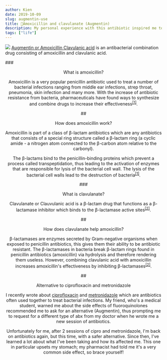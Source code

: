 ```yaml
---
author: Kien
date: 2019-10-09
slug: augmentin-use
title: 💊Amoxicillin and clavulanate (Augmentin)
description: My personal experience with this antibiotic inspired me to write a bite-sized explanation on how amoxicillin and clavulante works.
tags: ["life"]
---
```


![](https://images.unsplash.com/photo-1567427361984-0cbe7396fc6c?ixlib=rb-1.2.1&ixid=eyJhcHBfaWQiOjEyMDd9&auto=format&fit=crop&w=1357&q=80)
<a href="https://en.wikipedia.org/wiki/Amoxicillin/clavulanic_acid" target="_blank">Augmentin or Amoxicillin Clavulanic acid</a> is an antibacterial combination drug consisting of amoxicillin and clavulanic acid.

###<center>What is amoxicillin?

Amoxicillin is a very popular penicillin antibiotic used to treat a number of bacterial infections ranging from middle ear infections, strep throat, pneumonia, skin infection and many more. With the increase of antibiotic resistance from bacteria, pharmaceuticals have found ways to synthesize and combine drugs to increase their effectiveness<sup><a href="https://www.ncbi.nlm.nih.gov/books/NBK482250/" target="_blank">[1]</sup></a>.

##<center>How does amoxicillin work?

Amoxicillin is part of a class of β-lactam antibiotics which are any antibiotics that consists of a special ring structure called a β-lactam ring (a cyclic amide - a nitrogen atom connected to the β-carbon atom relative to the carbonyl).

The β-lactams bind to the penicillin-binding proteins which prevent a process called transpeptidation, thus leading to the activation of enzymes that are responsible for lysis of the bacterial cell wall. The lysis of the bacterial cell walls lead to the destruction of bacteria<sup><a href="https://www.ncbi.nlm.nih.gov/books/NBK482250/" target="_blank">[1]</sup></a>.

###<center>What is clavulanate?

Clavulanate or Clauvulanic acid is a β-lactam drug that functions as a β-lactamase inhibitor which binds to the β-lactamase active sites<sup><a href="https://www.accessdata.fda.gov/drugsatfda_docs/label/2008/050575s037550597s044050725s025050726s019lbl.pdf" target="_blank">[2]</sup></a>.

##<center>How does clavulanate help amoxicillin?

β-lactamases are enzymes secreted by Gram-negative organisms when exposed to penicillin antibiotics, this gives them their ability to be antibiotic resistant. The β-lactamases in bacteria break β-lactam rings found in penicillin antibiotics (amoxicillin) via hydrolysis and therefore rendering them useless. However, combining clavulanic acid with amoxicillin increases amoxicillin's effectiveness by inhibiting β-lactamases<sup><a href="https://www.accessdata.fda.gov/drugsatfda_docs/label/2008/050575s037550597s044050725s025050726s019lbl.pdf" target="_blank">[2]</sup></a>.

##<center>Alternative to ciprofloxacin and metronidazole

I recently wrote about [ciprofloxacin](/053-cipro-zzz/) and [metronidazole](/050-flagyl-and-food-in-OH/) which are antibiotics often used together to treat bacterial infections. My friend, who's a medical student, warned me about the side effects of fluoroquinolones recommended me to ask for an alternative (Augmentin), thus prompting me to request for a different type of abx from my doctor when he wrote me a new session of antibiotics.

Unfortunately for me, after 2 sessions of cipro and metronidazole, I'm back on antibiotics again, but this time, with a safer alternative. Since then, I've learned a lot about what I've been taking and how its affected me. This one in particular upsets my stomach; my pharmacist had told me it's a very common side effect, so brace yourself!
